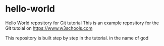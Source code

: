# hello-world
Hello World repository for Git tutorial
This is an example repository for the Git tutoial on https://www.w3schools.com

This repository is built step by step in the tutorial.
in the name of god

